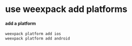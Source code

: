 # use weexpack add platforms

#### add a platform

``` bash
weexpack platform add ios
weexpack platform add android
```

